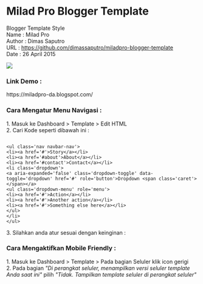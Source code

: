 # Milad Pro Blogger Template
Blogger Template Style <br>
Name : Milad Pro <br>
Author : Dimas Saputro <br>
URL : https://github.com/dimassaputro/miladpro-blogger-template <br>
Date : 26 April 2015 <br>

<img src="https://3.bp.blogspot.com/-E3odg_Ow3Ss/W6Ni_P67K8I/AAAAAAAAAPs/iLaqJXTC248ugepo8ChkNjin7ziVKs4eQCLcBGAs/s1600/miladpro-blogger-template.png"/>

<h3>Link Demo :</h3>
https://miladpro-da.blogspot.com/ <br/>

<h3> Cara Mengatur Menu Navigasi :</h3>
<p>
1. Masuk ke Dashboard > Template > Edit HTML<br/>
2. Cari Kode seperti dibawah ini :<br/>
<pre><code>
&lt;ul class=&#039;nav navbar-nav&#039;&gt;
&lt;li&gt;&lt;a href=&#039;#&#039;&gt;Story&lt;/a&gt;&lt;/li&gt;
&lt;li&gt;&lt;a href=&#039;#about&#039;&gt;About&lt;/a&gt;&lt;/li&gt;
&lt;li&gt;&lt;a href=&#039;#contact&#039;&gt;Contact&lt;/a&gt;&lt;/li&gt;
&lt;li class=&#039;dropdown&#039;&gt;
&lt;a aria-expanded=&#039;false&#039; class=&#039;dropdown-toggle&#039; data-toggle=&#039;dropdown&#039; href=&#039;#&#039; role=&#039;button&#039;&gt;Dropdown &lt;span class=&#039;caret&#039;&gt;&lt;/span&gt;&lt;/a&gt;
&lt;ul class=&#039;dropdown-menu&#039; role=&#039;menu&#039;&gt;
&lt;li&gt;&lt;a href=&#039;#&#039;&gt;Action&lt;/a&gt;&lt;/li&gt;
&lt;li&gt;&lt;a href=&#039;#&#039;&gt;Another action&lt;/a&gt;&lt;/li&gt;
&lt;li&gt;&lt;a href=&#039;#&#039;&gt;Something else here&lt;/a&gt;&lt;/li&gt;
&lt;/ul&gt;
&lt;/li&gt;
&lt;/ul&gt;
</code></pre>
3. Silahkan anda atur sesuai dengan keinginan :<br/>

<h3> Cara Mengaktifkan Mobile Friendly :</h3>
1. Masuk ke Dashboard > Template > Pada bagian Seluler klik icon gerigi<br/>
2. Pada bagian <i>"Di perangkat seluler, menampilkan versi seluler template Anda saat ini"</i> pilih <i>"Tidak. Tampilkan template seluler di perangkat seluler"</i><br/>

